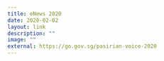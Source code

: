 ```yaml
---
title: eNews 2020
date: 2020-02-02
layout: link
description: ""
image: ""
external: https://go.gov.sg/pasirian-voice-2020
---
```




